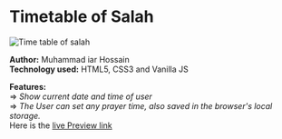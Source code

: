 # Timetable of Salah
![Time table of salah ](https://github.com/Md-Iar-Hossain/time_table_of_salah/assets/72465649/75aeda3b-e80d-4c32-9a03-a6628dc12ea2)

 **Author:** Muhammad iar Hossain  
 **Technology used:** HTML5, CSS3 and Vanilla JS  

**Features:**  
  => *Show current date and time of user*  
  => *The User can set any prayer time, also saved in the browser's local storage.*  
  Here is the <a href="https://md-iar-hossain.github.io/time_table_of_salah/"> live Preview link </a>

